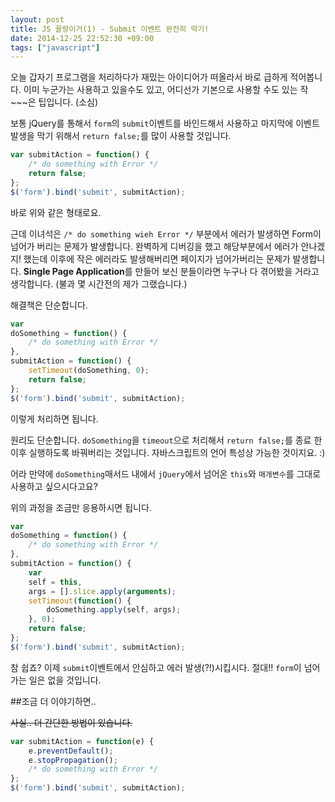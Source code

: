 ```yaml
---
layout: post
title: JS 꼴랑이거(1) - Submit 이벤트 완전히 막기!
date: 2014-12-25 22:52:30 +09:00
tags: ["javascript"]
---
```


오늘 갑자기 프로그램을 처리하다가 재밌는 아이디어가 떠올라서 바로 급하게 적어봅니다. 이미 누군가는 사용하고 있을수도 있고, 어디선가 기본으로 사용할 수도 있는 작~~~은 팁입니다. (소심)

보통 jQuery를 통해서 `form`의 `submit`이벤트를 바인드해서 사용하고 마지막에 이벤트 발생을 막기 위해서 `return false;`를 많이 사용할 것입니다.

```javascript
var submitAction = function() {
	/* do something with Error */
    return false;
};
$('form').bind('submit', submitAction);
```

바로 위와 같은 형태로요.

근데 이녀석은 `/* do something wieh Error */` 부분에서 에러가 발생하면 Form이 넘어가 버리는 문제가 발생합니다. 완벽하게 디버깅을 했고 해당부분에서 에러가 안나겠지! 했는데 이후에 작은 에러라도 발생해버리면 페이지가 넘어가버리는 문제가 발생합니다. **Single Page Application**를 만들어 보신 분들이라면 누구나 다 겪어봤을 거라고 생각합니다. (불과 몇 시간전의 제가 그랬습니다.)

해결책은 단순합니다.

```javascript
var
doSomething = function() {
	/* do something with Error */
},
submitAction = function() {
	setTimeout(doSomething, 0);
    return false;
};
$('form').bind('submit', submitAction);
```

이렇게 처리하면 됩니다.

원리도 단순합니다. `doSomething`을 `timeout`으로 처리해서 `return false;`를 종료 한 이후 실행하도록 바꿔버리는 것입니다. 자바스크립트의 언어 특성상 가능한 것이지요. :)

어라 만약에 `doSomething`매서드 내에서 `jQuery`에서 넘어온 `this`와 `매개변수`를 그대로 사용하고 싶으시다고요?

위의 과정을 조금만 응용하시면 됩니다.

```javascript
var
doSomething = function() {
	/* do something with Error */
},
submitAction = function() {
    var
    self = this,
    args = [].slice.apply(arguments);
    setTimeout(function() {
        doSomething.apply(self, args);
    }, 0);
    return false;
};
$('form').bind('submit', submitAction);
```

참 쉽죠? 이제 `submit`이벤트에서 안심하고 에러 발생(?!)시킵시다. 절대!! `form`이 넘어가는 일은 없을 것입니다.




##조금 더 이야기하면..

~~사실.. 더 간단한 방법이 있습니다.~~

```javascript
var submitAction = function(e) {
	e.preventDefault();
    e.stopPropagation();
	/* do something with Error */
};
$('form').bind('submit', submitAction);
```

